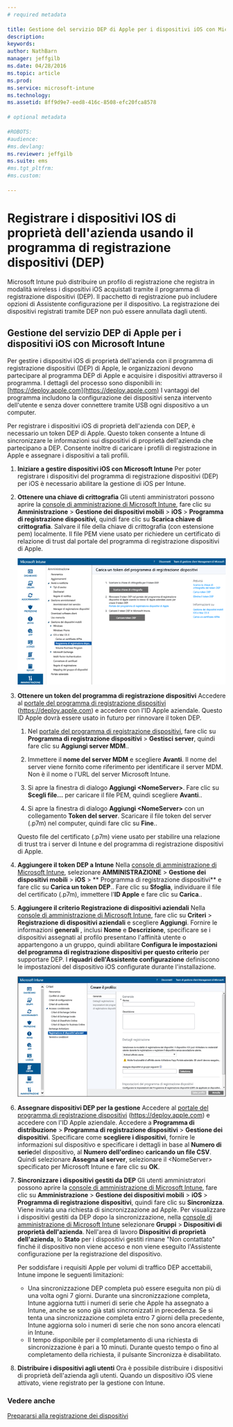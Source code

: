 ```yaml
---
# required metadata

title: Gestione del servizio DEP di Apple per i dispositivi iOS con Microsoft Intune | Microsoft Intune
description:
keywords:
author: NathBarn
manager: jeffgilb
ms.date: 04/28/2016
ms.topic: article
ms.prod:
ms.service: microsoft-intune
ms.technology:
ms.assetid: 8ff9d9e7-eed8-416c-8508-efc20fca8578

# optional metadata

#ROBOTS:
#audience:
#ms.devlang:
ms.reviewer: jeffgilb
ms.suite: ems
#ms.tgt_pltfrm:
#ms.custom:

---
```


# Registrare i dispositivi IOS di proprietà dell'azienda usando il programma di registrazione dispositivi (DEP)
Microsoft Intune può distribuire un profilo di registrazione che registra in modalità wireless i dispositivi iOS acquistati tramite il programma di registrazione dispositivi (DEP). Il pacchetto di registrazione può includere opzioni di Assistente configurazione per il dispositivo. La registrazione dei dispositivi registrati tramite DEP non può essere annullata dagli utenti.

## Gestione del servizio DEP di Apple per i dispositivi iOS con Microsoft Intune
Per gestire i dispositivi iOS di proprietà dell'azienda con il programma di registrazione dispositivi (DEP) di Apple, le organizzazioni devono partecipare al programma DEP di Apple e acquisire i dispositivi attraverso il programma. I dettagli del processo sono disponibili in:  [https://deploy.apple.com](https://deploy.apple.com) I vantaggi del programma includono la configurazione dei dispositivi senza intervento dell'utente e senza dover connettere tramite USB ogni dispositivo a un computer.

Per registrare i dispositivi iOS di proprietà dell'azienda con DEP, è necessario un token DEP di Apple. Questo token consente a Intune di sincronizzare le informazioni sui dispositivi di proprietà dell'azienda che partecipano a DEP. Consente inoltre di caricare i profili di registrazione in Apple e assegnare i dispositivi a tali profili.

1.  **Iniziare a gestire dispositivi iOS con Microsoft Intune**
    Per poter registrare i dispositivi del programma di registrazione dispositivi (DEP) per iOS è necessario abilitare la gestione di iOS per Intune.

2.  **Ottenere una chiave di crittografia**
    Gli utenti amministratori possono aprire la [console di amministrazione di Microsoft Intune](http://manage.microsoft.com), fare clic su **Amministrazione** &gt; **Gestione dei dispositivi mobili** &gt; **iOS** &gt; **Programma di registrazione dispositivi**, quindi fare clic su **Scarica chiave di crittografia**. Salvare il file della chiave di crittografia (con estensione pem) localmente. Il file PEM viene usato per richiedere un certificato di relazione di trust dal portale del programma di registrazione dispositivi di Apple.

      ![Aggiornare un token del programma di registrazione dispositivi](../media/dev-sa-ios-dep.png)

3.  **Ottenere un token del programma di registrazione dispositivi**
    Accedere al [portale del programma di registrazione dispositivi](https://deploy.apple.com) (https://deploy.apple.com) e accedere con l'ID Apple aziendale. Questo ID Apple dovrà essere usato in futuro per rinnovare il token DEP.

    1.  Nel [portale del programma di registrazione dispositivi](https://deploy.apple.com), fare clic su **Programma di registrazione dispositivi** &gt; **Gestisci server**, quindi fare clic su **Aggiungi server MDM**..

    2.  Immettere il **nome del server MDM** e scegliere **Avanti**. Il nome del server viene fornito come riferimento per identificare il server MDM. Non è il nome o l'URL del server Microsoft Intune.

    3.  Si apre la finestra di dialogo **Aggiungi &lt;NomeServer&gt;**. Fare clic su **Scegli file…** per caricare il file PEM, quindi scegliere **Avanti**..

    4.  Si apre la finestra di dialogo **Aggiungi &lt;NomeServer&gt;** con un collegamento **Token del server**. Scaricare il file token del server (.p7m) nel computer, quindi fare clic su **Fine**..

    Questo file del certificato (.p7m) viene usato per stabilire una relazione di trust tra i server di Intune e del programma di registrazione dispositivi di Apple.

4.  **Aggiungere il token DEP a Intune**
    Nella [console di amministrazione di Microsoft Intune](http://manage.microsoft.com), selezionare **AMMINISTRAZIONE** &gt; **Gestione dei dispositivi mobili** &gt; **iOS** &gt; ** 	Programma di registrazione dispositivi** e fare clic su **Carica un token DEP**.. Fare clic su **Sfoglia**, individuare il file del certificato (.p7m), immettere l'**ID Apple** e fare clic su **Carica**..

5.  **Aggiungere il criterio Registrazione di dispositivi aziendali**
    Nella [console di amministrazione di Microsoft Intune](http://manage.microsoft.com), fare clic su **Criteri** &gt; **Registrazione di dispositivi aziendali** e scegliere **Aggiungi**. Fornire le informazioni **generali** , inclusi **Nome** e **Descrizione**, specificare se i dispositivi assegnati al profilo presentano l'affinità utente o appartengono a un gruppo, quindi abilitare **Configura le impostazioni del programma di registrazione dispositivi per questo criterio** per supportare DEP. I **riquadri dell'Assistente configurazione** definiscono le impostazioni del dispositivo iOS configurate durante l'installazione.

      ![Riquadro di Assistente configurazione](../media/pol-sa-corp-enroll.png)

6.  **Assegnare dispositivi DEP per la gestione**
    Accedere al [portale del programma di registrazione dispositivi](https://deploy.apple.com) (https://deploy.apple.com) e accedere con l'ID Apple aziendale. Accedere a **Programma di distribuzione** &gt; **Programma di registrazione dispositivi** &gt; **Gestione dei dispositivi**. Specificare come **scegliere i dispositivi**, fornire le informazioni sul dispositivo e specificare i dettagli in base al **Numero di serie**del dispositivo, al **Numero dell'ordine**o **caricando un file CSV**. Quindi selezionare **Assegna al server**, selezionare il &lt;NomeServer&gt; specificato per Microsoft Intune e fare clic su **OK**.

7.  **Sincronizzare i dispositivi gestiti da DEP**
    Gli utenti amministratori possono aprire la [console di amministrazione di Microsoft Intune](http://manage.microsoft.com), fare clic su **Amministrazione** &gt; **Gestione dei dispositivi mobili** &gt; **iOS** &gt; **Programma di registrazione dispositivi**, quindi fare clic su **Sincronizza**. Viene inviata una richiesta di sincronizzazione ad Apple. Per visualizzare i dispositivi gestiti da DEP dopo la sincronizzazione, nella [console di amministrazione di Microsoft Intune](http://manage.microsoft.com) selezionare **Gruppi** &gt; **Dispositivi di proprietà dell'azienda**. Nell'area di lavoro **Dispositivi di proprietà dell'azienda**, lo **Stato** per i dispositivi gestiti rimane "Non contattato" finché il dispositivo non viene acceso e non viene eseguito l'Assistente configurazione per la registrazione del dispositivo.

    Per soddisfare i requisiti Apple per volumi di traffico DEP accettabili, Intune impone le seguenti limitazioni:
     -  Una sincronizzazione DEP completa può essere eseguita non più di una volta ogni 7 giorni. Durante una sincronizzazione completa, Intune aggiorna tutti i numeri di serie che Apple ha assegnato a Intune, anche se sono già stati sincronizzati in precedenza. Se si tenta una sincronizzazione completa entro 7 giorni della precedente, Intune aggiorna solo i numeri di serie che non sono ancora elencati in Intune.
     -  Il tempo disponibile per il completamento di una richiesta di sincronizzazione è pari a 10 minuti. Durante questo tempo o fino al completamento della richiesta, il pulsante Sincronizza è disabilitato.

8.  **Distribuire i dispositivi agli utenti**
    Ora è possibile distribuire i dispositivi di proprietà dell'azienda agli utenti. Quando un dispositivo iOS viene attivato, viene registrato per la gestione con Intune.



### Vedere anche
[Prepararsi alla registrazione dei dispositivi](get-ready-to-enroll-devices-in-microsoft-intune.md)


<!--HONumber=May16_HO1-->


